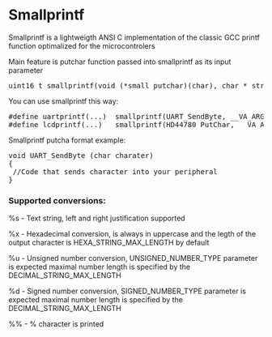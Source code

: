 # Smallprintf
Smallprintf is a lightweigth ANSI C implementation of the classic GCC printf function optimalized for the microcontrolers

Main feature is putchar function passed into smallprintf as its input parameter
<pre>uint16_t smallprintf(void (*small_putchar)(char), char * str, ...)</pre>

You can use smallprintf this way:<br>
<pre>&#35;define uartprintf(...)  smallprintf(UART_SendByte, __VA_ARGS__)
&#35;define lcdprintf(...)   smallprintf(HD44780_PutChar, __VA_ARGS__)
</pre>

Smallprintf putcha format example:
<pre>
void UART_SendByte (char charater)
{
 //Code that sends character into your peripheral
}
</pre>
### Supported conversions:
%s - Text string, left and right justification supported

%x - Hexadecimal conversion, is always in uppercase and the legth of the output character is HEXA_STRING_MAX_LENGTH by default
 
%u - Unsigned number conversion, UNSIGNED_NUMBER_TYPE parameter is expected maximal number length is specified by the DECIMAL_STRING_MAX_LENGTH

%d - Signed number conversion, SIGNED_NUMBER_TYPE parameter is expected maximal number length is specified by the DECIMAL_STRING_MAX_LENGTH
 
%% - % character is printed
